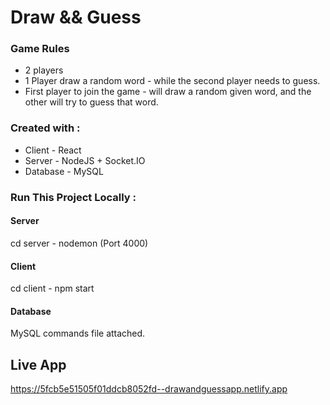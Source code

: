 # Draw && Guess

### Game Rules
* 2 players 
* 1 Player draw a random word - while the second player needs to guess. 
* First player to join the game - will draw a random given word, and the other will try to guess that word. 

### Created with :

* Client - React
* Server - NodeJS + Socket.IO
* Database - MySQL

### Run This Project Locally :
#### Server
cd server - nodemon (Port 4000)
#### Client
cd client - npm start
#### Database
MySQL commands file attached.

## Live App
https://5fcb5e51505f01ddcb8052fd--drawandguessapp.netlify.app